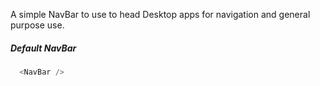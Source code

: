 A simple NavBar to use to head Desktop apps for navigation and general purpose use.

##### Default NavBar
```js
  <NavBar />
```